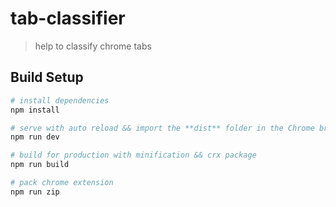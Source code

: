 # tab-classifier

> help to classify chrome tabs

## Build Setup

``` bash
# install dependencies
npm install

# serve with auto reload && import the **dist** folder in the Chrome browser
npm run dev

# build for production with minification && crx package
npm run build

# pack chrome extension
npm run zip
```
